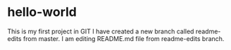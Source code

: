 # hello-world
This is my first project in GIT
I have created a new branch called readme-edits from master.
I am editing README.md file from readme-edits branch.

